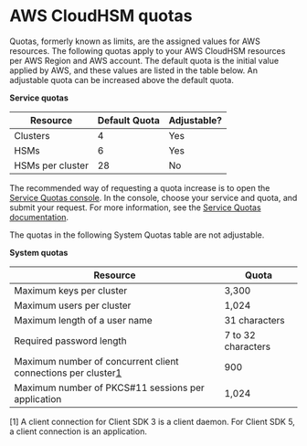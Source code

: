 # AWS CloudHSM quotas<a name="limits"></a>

Quotas, formerly known as limits, are the assigned values for AWS resources\. The following quotas apply to your AWS CloudHSM resources per AWS Region and AWS account\. The default quota is the initial value applied by AWS, and these values are listed in the table below\. An adjustable quota can be increased above the default quota\.


**Service quotas**  

| Resource | Default Quota | Adjustable? | 
| --- | --- | --- | 
| Clusters | 4 | Yes | 
| HSMs | 6 | Yes | 
| HSMs per cluster | 28 | No | 

The recommended way of requesting a quota increase is to open the [Service Quotas console](https://console.aws.amazon.com/servicequotas/home?region=us-east-1#!/dashboard)\. In the console, choose your service and quota, and submit your request\. For more information, see the [Service Quotas documentation](https://docs.aws.amazon.com/servicequotas/latest/userguide/request-quota-increase.html)\.

The quotas in the following System Quotas table are not adjustable\.


**System quotas**  

| Resource | Quota | 
| --- | --- | 
| Maximum keys per cluster | 3,300 | 
| Maximum users per cluster | 1,024 | 
| Maximum length of a user name | 31 characters | 
| Required password length | 7 to 32 characters | 
| Maximum number of concurrent client connections per cluster[1](#QuotaNote1) | 900 | 
| Maximum number of PKCS\#11 sessions per application | 1,024 | 

\[1\] A client connection for Client SDK 3 is a client daemon\. For Client SDK 5, a client connection is an application\.